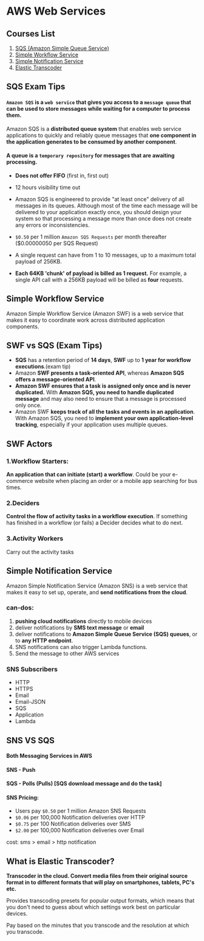 # AWS Web Services

## Courses List

1. [SQS (Amazon Simple Queue Service)](1SQS.md)
2. [Simple Workflow Service](2SWF.md)
3. [Simple Notification Service](3SNS.md)
4. [Elastic Transcoder](4ElasticTranscoder.md)

## SQS Exam Tips

#### `Amazon SQS` is a `web service` that gives you access to a `message queue` that can be used to store messages while waiting for a computer to process them. 

Amazon SQS is a **distributed queue system** that enables web service applications to quickly and reliably queue messages that **one component in the application generates to be consumed by another component**.

#### A queue is a `temporary repository` for messages that are awaiting processing.

* **Does not offer FIFO** (first in, first out)

* 12 hours visibility time out
 
* Amazon SQS is engineered to provide "at least once" delivery of all messages in its queues. Although most of the time each message will be delivered to your application exactly once, you should design your system so that processing a message more than once does not create any errors or inconsistencies. 

* `$0.50` per 1 million `Amazon SQS Requests` per month thereafter ($0.00000050 per SQS Request)

* A single request can have from 1 to 10 messages, up to a maximum total payload of 256KB.

* **Each 64KB 'chunk' of payload is billed as 1 request.** For example, a single API call with a 256KB payload will be billed as **four** requests.


 

## Simple Workflow Service

Amazon Simple Workflow Service (Amazon SWF) is a web service that makes it easy to coordinate work across distributed application components.

## SWF vs SQS (Exam Tips)

* **SQS** has a retention period of **14 days**, **SWF** up to **1 year for workflow executions**.(exam tip)
* Amazon **SWF presents a task-oriented API**, whereas **Amazon SQS offers a message-oriented API**.
* **Amazon SWF ensures that a task is assigned only once and is never duplicated.** With **Amazon SQS, you need to handle duplicated message** and may also need to ensure that a message is processed only once.
* Amazon SWF **keeps track of all the tasks and events in an application**. With Amazon SQS, you need to **implement your own application-level tracking**, especially if your application uses multiple queues. 


## SWF Actors 

### 1.Workflow Starters:

**An application that can initiate (start) a workflow**. Could be your e-commerce website when placing an order or a mobile app searching for bus times.

### 2.Deciders 

**Control the flow of activity tasks in a workflow execution**. If something has finished in a workflow (or fails) a Decider decides what to do next.

### 3.Activity Workers

Carry out the activity tasks 

## Simple Notification Service

Amazon Simple Notification Service (Amazon SNS) is a web service that makes it easy to set up, operate, and **send notifications from the cloud**.

### can-dos:

1. **pushing cloud notifications** directly to mobile devices
2. deliver notifications by **SMS text message** or **email**
3. deliver notifications to **Amazon Simple Queue Service (SQS) queues**, or to **any HTTP endpoint**.
4. SNS notifications can also trigger Lambda functions.
5. Send the message to other AWS services


### SNS Subscribers

* HTTP 
* HTTPS 
* Email 
* Email-JSON 
* SQS 
* Application 
* Lambda  

## SNS VS SQS

#### Both Messaging Services in AWS 
#### SNS - Push
#### SQS - Polls (Pulls) [SQS download message and do the task]

#### SNS Pricing:

* Users pay `$0.50` per 1 million Amazon SNS Requests
* `$0.06` per 100,000 Notification deliveries over HTTP
* `$0.75` per 100 Notification deliveries over SMS
* `$2.00` per 100,000 Notification deliveries over Email

cost: sms > email > http notification


## What is Elastic Transcoder? 

**Transcoder in the cloud. Convert media files from their original source format in to different formats that will play on smartphones, tablets, PC's etc.** 

Provides transcoding presets for popular output formats, which means that you don't need to guess about which settings work best on particular devices. 

Pay based on the minutes that you transcode and the resolution at which you transcode. 

